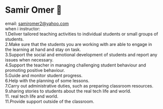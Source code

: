 # Samir Omer :japanese_ogre:

email:  samiromer2@yahoo.com
<br>
when i instructor:<br>
1.Deliver tailored teaching activities to individual students or small groups of students.<br>
2.Make sure that the students you are working with are able to engage in the learning at hand and stay on task.<br>
3.Support the social and emotional development of students and report any issues when necessary.<br>
4.Support the teacher in managing challenging student behaviour and promoting positive behaviour.<br>
5.Guide and monitor student progress.<br>
6.Help with the planning of some lessons.<br>
7.Carry out administrative duties, such as preparing classroom resources.<br>
9.sharing stories to students about the real tech life and world.<br>
11. real tech life and world.<br>
11.Provide support outside of the classroom. <br>
